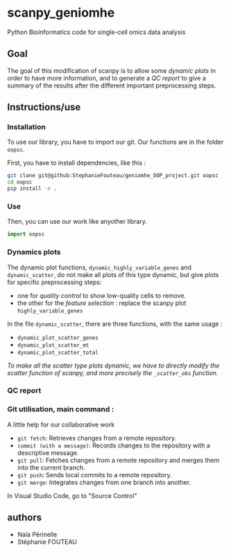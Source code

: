 # scanpy_geniomhe
Python Bioinformatics code for single-cell omics data analysis

## Goal

The goal of this modification of scanpy is to allow some *dynamic plots* in order to have more information, and to generate a *QC report* to give a summary of the results after the different important preprocessing steps.

## Instructions/use

### Installation

To use our library, you have to import our git. Our functions are in the folder `oopsc`.

First, you have to install dependencies, like this :

```bash
git clone git@github:StephanieFouteau/geniomhe_OOP_project.git oopsc
cd oopsc
pip install -e .
```

### Use

Then, you can use our work like anyother library.

```python
import oopsc
``` 

### Dynamics plots

The dynamic plot functions, `dynamic_highly_variable_genes` and `dynamic_scatter`, do not make all plots of this type dynamic, but give plots for specific preprocessing steps:

- one for *quality control* to show low-quality cells to remove.
- the other for the *feature selection* : replace the scanpy plot `highly_variable_genes`

In the file `dynamic_scatter`, there are three functions, with the same usage :

- `dynamic_plot_scatter_genes`
- `dynamic_plot_scatter_mt`
- `dynamic_plot_scatter_total`

*To make all the scatter type plots dynamic, we have to directly modify the scatter function of scanpy, and more precisely the `_scatter_obs` function.*

### QC report



### Git utilisation, main command :
A little help for our collaborative work

- `git fetch`: Retrieves changes from a remote repository.
- `commit (with a message)`: Records changes to the repository with a descriptive message.
- `git pull`: Fetches changes from a remote repository and merges them into the current branch.
- `git push`: Sends local commits to a remote repository.
- `git merge`: Integrates changes from one branch into another.

In Visual Studio Code, go to "Source Control"

## authors

- Naïa Périnelle
- Stéphanie FOUTEAU

